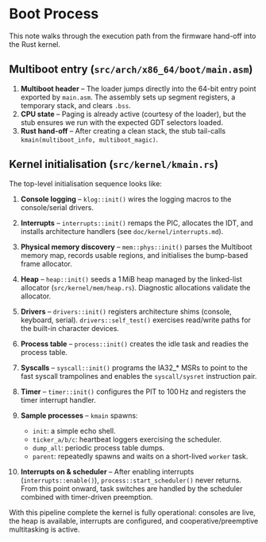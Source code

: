 # Boot Process

This note walks through the execution path from the firmware hand-off into the Rust kernel.

## Multiboot entry (`src/arch/x86_64/boot/main.asm`)

1. **Multiboot header** – The loader jumps directly into the 64-bit entry point exported by `main.asm`. The assembly sets up segment registers, a temporary stack, and clears `.bss`.
2. **CPU state** – Paging is already active (courtesy of the loader), but the stub ensures we run with the expected GDT selectors loaded.
3. **Rust hand-off** – After creating a clean stack, the stub tail-calls `kmain(multiboot_info, multiboot_magic)`.

## Kernel initialisation (`src/kernel/kmain.rs`)

The top-level initialisation sequence looks like:

1. **Console logging** – `klog::init()` wires the logging macros to the console/serial drivers.
2. **Interrupts** – `interrupts::init()` remaps the PIC, allocates the IDT, and installs architecture handlers (see `doc/kernel/interrupts.md`).
3. **Physical memory discovery** – `mem::phys::init()` parses the Multiboot memory map, records usable regions, and initialises the bump-based frame allocator.
4. **Heap** – `heap::init()` seeds a 1 MiB heap managed by the linked-list allocator (`src/kernel/mem/heap.rs`). Diagnostic allocations validate the allocator.
5. **Drivers** – `drivers::init()` registers architecture shims (console, keyboard, serial). `drivers::self_test()` exercises read/write paths for the built-in character devices.
6. **Process table** – `process::init()` creates the idle task and readies the process table.
7. **Syscalls** – `syscall::init()` programs the IA32_* MSRs to point to the fast syscall trampolines and enables the `syscall/sysret` instruction pair.
8. **Timer** – `timer::init()` configures the PIT to 100 Hz and registers the timer interrupt handler.
9. **Sample processes** – `kmain` spawns:
   - `init`: a simple echo shell.
   - `ticker_a/b/c`: heartbeat loggers exercising the scheduler.
   - `dump_all`: periodic process table dumps.
   - `parent`: repeatedly spawns and waits on a short-lived `worker` task.

10. **Interrupts on & scheduler** – After enabling interrupts (`interrupts::enable()`), `process::start_scheduler()` never returns. From this point onward, task switches are handled by the scheduler combined with timer-driven preemption.

With this pipeline complete the kernel is fully operational: consoles are live, the heap is available, interrupts are configured, and cooperative/preemptive multitasking is active.

